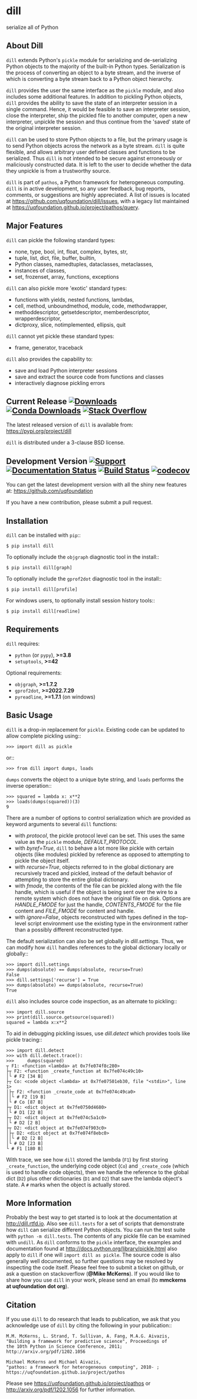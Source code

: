 dill
====
serialize all of Python

About Dill
----------
``dill`` extends Python's ``pickle`` module for serializing and de-serializing
Python objects to the majority of the built-in Python types. Serialization
is the process of converting an object to a byte stream, and the inverse
of which is converting a byte stream back to a Python object hierarchy.

``dill`` provides the user the same interface as the ``pickle`` module, and
also includes some additional features. In addition to pickling Python
objects, ``dill`` provides the ability to save the state of an interpreter
session in a single command.  Hence, it would be feasible to save an
interpreter session, close the interpreter, ship the pickled file to
another computer, open a new interpreter, unpickle the session and
thus continue from the 'saved' state of the original interpreter
session.

``dill`` can be used to store Python objects to a file, but the primary
usage is to send Python objects across the network as a byte stream.
``dill`` is quite flexible, and allows arbitrary user defined classes
and functions to be serialized.  Thus ``dill`` is not intended to be
secure against erroneously or maliciously constructed data. It is
left to the user to decide whether the data they unpickle is from
a trustworthy source.

``dill`` is part of ``pathos``, a Python framework for heterogeneous computing.
``dill`` is in active development, so any user feedback, bug reports, comments,
or suggestions are highly appreciated.  A list of issues is located at
https://github.com/uqfoundation/dill/issues, with a legacy list maintained at
https://uqfoundation.github.io/project/pathos/query.


Major Features
--------------
``dill`` can pickle the following standard types:

* none, type, bool, int, float, complex, bytes, str,
* tuple, list, dict, file, buffer, builtin,
* Python classes, namedtuples, dataclasses, metaclasses,
* instances of classes,
* set, frozenset, array, functions, exceptions

``dill`` can also pickle more 'exotic' standard types:

* functions with yields, nested functions, lambdas,
* cell, method, unboundmethod, module, code, methodwrapper,
* methoddescriptor, getsetdescriptor, memberdescriptor, wrapperdescriptor,
* dictproxy, slice, notimplemented, ellipsis, quit

``dill`` cannot yet pickle these standard types:

* frame, generator, traceback

``dill`` also provides the capability to:

* save and load Python interpreter sessions
* save and extract the source code from functions and classes
* interactively diagnose pickling errors


Current Release
[![Downloads](https://static.pepy.tech/personalized-badge/dill?period=total&units=international_system&left_color=grey&right_color=blue&left_text=pypi%20downloads)](https://pepy.tech/project/dill)
[![Conda Downloads](https://img.shields.io/conda/dn/conda-forge/dill?color=blue&label=conda%20downloads)](https://anaconda.org/conda-forge/dill)
[![Stack Overflow](https://img.shields.io/badge/stackoverflow-get%20help-black.svg)](https://stackoverflow.com/questions/tagged/dill)
---------------
The latest released version of ``dill`` is available from:
    https://pypi.org/project/dill

``dill`` is distributed under a 3-clause BSD license.


Development Version
[![Support](https://img.shields.io/badge/support-the%20UQ%20Foundation-purple.svg?style=flat&colorA=grey&colorB=purple)](http://www.uqfoundation.org/pages/donate.html)
[![Documentation Status](https://readthedocs.org/projects/dill/badge/?version=latest)](https://dill.readthedocs.io/en/latest/?badge=latest)
[![Build Status](https://travis-ci.com/uqfoundation/dill.svg?label=build&logo=travis&branch=master)](https://travis-ci.com/github/uqfoundation/dill)
[![codecov](https://codecov.io/gh/uqfoundation/dill/branch/master/graph/badge.svg)](https://codecov.io/gh/uqfoundation/dill)
-------------------
You can get the latest development version with all the shiny new features at:
    https://github.com/uqfoundation

If you have a new contribution, please submit a pull request.


Installation
------------
``dill`` can be installed with ``pip``::

    $ pip install dill

To optionally include the ``objgraph`` diagnostic tool in the install::

    $ pip install dill[graph]

To optionally include the ``gprof2dot`` diagnostic tool in the install::

    $ pip install dill[profile]

For windows users, to optionally install session history tools::

    $ pip install dill[readline]


Requirements
------------
``dill`` requires:

* ``python`` (or ``pypy``), **>=3.8**
* ``setuptools``, **>=42**

Optional requirements:

* ``objgraph``, **>=1.7.2**
* ``gprof2dot``, **>=2022.7.29**
* ``pyreadline``, **>=1.7.1** (on windows)


Basic Usage
-----------
``dill`` is a drop-in replacement for ``pickle``. Existing code can be
updated to allow complete pickling using::

    >>> import dill as pickle

or::

    >>> from dill import dumps, loads

``dumps`` converts the object to a unique byte string, and ``loads`` performs
the inverse operation::

    >>> squared = lambda x: x**2
    >>> loads(dumps(squared))(3)
    9

There are a number of options to control serialization which are provided
as keyword arguments to several ``dill`` functions:

* with *protocol*, the pickle protocol level can be set. This uses the
  same value as the ``pickle`` module, *DEFAULT_PROTOCOL*.
* with *byref=True*, ``dill`` to behave a lot more like pickle with
  certain objects (like modules) pickled by reference as opposed to
  attempting to pickle the object itself.
* with *recurse=True*, objects referred to in the global dictionary are
  recursively traced and pickled, instead of the default behavior of
  attempting to store the entire global dictionary.
* with *fmode*, the contents of the file can be pickled along with the file
  handle, which is useful if the object is being sent over the wire to a
  remote system which does not have the original file on disk. Options are
  *HANDLE_FMODE* for just the handle, *CONTENTS_FMODE* for the file content
  and *FILE_FMODE* for content and handle.
* with *ignore=False*, objects reconstructed with types defined in the
  top-level script environment use the existing type in the environment
  rather than a possibly different reconstructed type.

The default serialization can also be set globally in *dill.settings*.
Thus, we can modify how ``dill`` handles references to the global dictionary
locally or globally::

    >>> import dill.settings
    >>> dumps(absolute) == dumps(absolute, recurse=True)
    False
    >>> dill.settings['recurse'] = True
    >>> dumps(absolute) == dumps(absolute, recurse=True)
    True

``dill`` also includes source code inspection, as an alternate to pickling::

    >>> import dill.source
    >>> print(dill.source.getsource(squared))
    squared = lambda x:x**2

To aid in debugging pickling issues, use *dill.detect* which provides
tools like pickle tracing::

    >>> import dill.detect
    >>> with dill.detect.trace():
    >>>     dumps(squared)
    ┬ F1: <function <lambda> at 0x7fe074f8c280>
    ├┬ F2: <function _create_function at 0x7fe074c49c10>
    │└ # F2 [34 B]
    ├┬ Co: <code object <lambda> at 0x7fe07501eb30, file "<stdin>", line 1>
    │├┬ F2: <function _create_code at 0x7fe074c49ca0>
    ││└ # F2 [19 B]
    │└ # Co [87 B]
    ├┬ D1: <dict object at 0x7fe0750d4680>
    │└ # D1 [22 B]
    ├┬ D2: <dict object at 0x7fe074c5a1c0>
    │└ # D2 [2 B]
    ├┬ D2: <dict object at 0x7fe074f903c0>
    │├┬ D2: <dict object at 0x7fe074f8ebc0>
    ││└ # D2 [2 B]
    │└ # D2 [23 B]
    └ # F1 [180 B]

With trace, we see how ``dill`` stored the lambda (``F1``) by first storing
``_create_function``, the underlying code object (``Co``) and ``_create_code``
(which is used to handle code objects), then we handle the reference to
the global dict (``D2``) plus other dictionaries (``D1`` and ``D2``) that
save the lambda object's state. A ``#`` marks when the object is actually stored.


More Information
----------------
Probably the best way to get started is to look at the documentation at
http://dill.rtfd.io. Also see ``dill.tests`` for a set of scripts that
demonstrate how ``dill`` can serialize different Python objects. You can
run the test suite with ``python -m dill.tests``. The contents of any
pickle file can be examined with ``undill``.  As ``dill`` conforms to
the ``pickle`` interface, the examples and documentation found at
http://docs.python.org/library/pickle.html also apply to ``dill``
if one will ``import dill as pickle``. The source code is also generally
well documented, so further questions may be resolved by inspecting the
code itself. Please feel free to submit a ticket on github, or ask a
question on stackoverflow (**@Mike McKerns**).
If you would like to share how you use ``dill`` in your work, please send
an email (to **mmckerns at uqfoundation dot org**).


Citation
--------
If you use ``dill`` to do research that leads to publication, we ask that you
acknowledge use of ``dill`` by citing the following in your publication::

    M.M. McKerns, L. Strand, T. Sullivan, A. Fang, M.A.G. Aivazis,
    "Building a framework for predictive science", Proceedings of
    the 10th Python in Science Conference, 2011;
    http://arxiv.org/pdf/1202.1056

    Michael McKerns and Michael Aivazis,
    "pathos: a framework for heterogeneous computing", 2010- ;
    https://uqfoundation.github.io/project/pathos

Please see https://uqfoundation.github.io/project/pathos or
http://arxiv.org/pdf/1202.1056 for further information.

